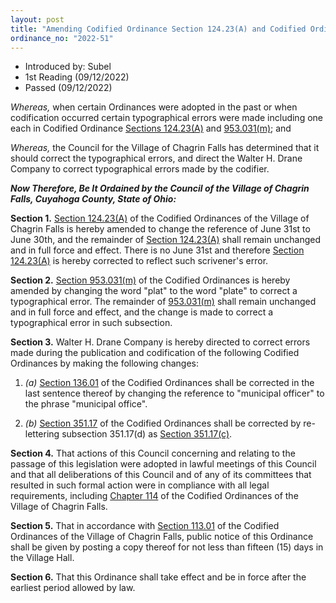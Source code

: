 ```yaml
---
layout: post
title: "Amending Codified Ordinance Section 124.23(A) and Codified Ordinance 953.031(M) to Correct Typographical Errors"
ordinance_no: "2022-51"
---
```


- Introduced by: Subel
- 1st Reading (09/12/2022)
- Passed (09/12/2022)

_Whereas,_ when certain Ordinances were adopted in the past or when codification
occurred certain typographical errors were made including one each in Codified
Ordinance [Sections 124.23(A)][CFCO 124.23(A)] and [953.031(m)][CFCO
953.031(m)]; and

_Whereas,_ the Council for the Village of Chagrin Falls has determined that it
should correct the typographical errors, and direct the Walter H. Drane Company
to correct typographical errors made by the codifier.

**_Now Therefore, Be It Ordained by the Council of the Village of Chagrin Falls,
Cuyahoga County, State of Ohio:_**

**Section 1.** [Section 124.23(A)][CFCO 124.23(A)] of the Codified Ordinances of
the Village of Chagrin Falls is hereby amended to change the reference of June
31st to June 30th, and the remainder of [Section 124.23(A)][CFCO 124.23(A)]
shall remain unchanged and in full force and effect. There is no June 31st and
therefore [Section 124.23(A)][CFCO 124.23(A)] is hereby corrected to reflect
such scrivener's error.

**Section 2.** [Section 953.031(m)][CFCO 953.031(m)] of the Codified Ordinances
is hereby amended by changing the word "plat" to the word "plate" to correct a
typographical error. The remainder of [953.031(m)][CFCO 953.031(m)] shall remain
unchanged and in full force and effect, and the change is made to correct a
typographical error in such subsection.

**Section 3.** Walter H. Drane Company is hereby directed to correct errors made
during the publication and codification of the following Codified Ordinances by
making the following changes:

1. _(a)_ [Section 136.01][CFCO 136.01] of the Codified Ordinances shall be
corrected in the last sentence thereof by changing the reference to "municipal
officer" to the phrase "municipal office".

2. _(b)_ [Section 351.17][CFCO 351.17] of the Codified Ordinances shall be
corrected by re-lettering subsection 351.17(d) as [Section 351.17(c)][CFCO
351.17(c)].

**Section 4.** That actions of this Council concerning and relating to the
passage of this legislation were adopted in lawful meetings of this Council and
that all deliberations of this Council and of any of its committees that
resulted in such formal action were in compliance with all legal requirements,
including [Chapter 114][CFCO 114] of the Codified Ordinances of the Village of
Chagrin Falls.

**Section 5.** That in accordance with [Section 113.01][CFCO 113.01] of the
Codified Ordinances of the Village of Chagrin Falls, public notice of this
Ordinance shall be given by posting a copy thereof for not less than fifteen
(15) days in the Village Hall.

**Section 6.** That this Ordinance shall take effect and be in force after the
earliest period allowed by law.

[CFCO 113.01]:</chapters/chapter-113-ordinances-and-resolutions/#11301-publication-and-posting>
[CFCO 114]:</chapters/chapter-114-open-meetings>
[CFCO 124.23(A)]:</chapters/chapter-124-municipal-income-tax-effective-january-1-2016/#12423(A)>
[CFCO 136.01]:</chapters/chapter-136-board-of-zoning-appeals/#13601-establishment-members>
[CFCO 351.17(c)]:</chapters/chapter-351-parking-generally/#35117(c)>
[CFCO 351.17]:</chapters/chapter-351-parking-generally/#35117-waiver>
[CFCO 953.031(m)]:</chapters/chapter-953-evergreen-cemetery/#953031(m)>
